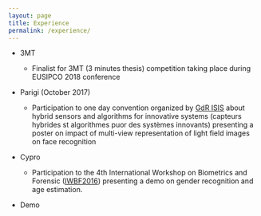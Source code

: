 ```yaml
--- 
layout: page
title: Experience 
permalink: /experience/
---
```



+ 3MT

	- Finalist for 3MT (3 minutes thesis) competition taking place during EUSIPCO 2018 conference

+ Parigi (October 2017)

	- Participation to one day convention organized by [GdR ISIS](http://gdr-isis.fr/) about hybrid sensors and algorithms for innovative systems (capteurs hybrides st algorithmes puor des systèmes innovants) presenting a poster on impact of multi-view representation of light field images on face recognition
	
+ Cypro

	- Participation to the 4th International Workshop on Biometrics and Forensic ([IWBF2016](http://www.easyconferences.eu/iwbf2016/about.html)) presenting a demo on gender recognition and age estimation. 

+ Demo

